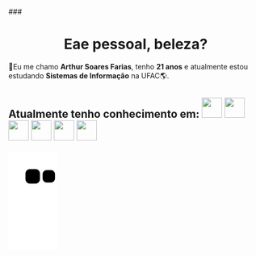###<h1 align="center">Eae pessoal, beleza?</h1>

:scarf:Eu me chamo <strong>Arthur Soares Farias</strong>, tenho <strong>21 anos</strong> e atualmente estou estudando <strong>Sistemas de Informação</strong> na UFAC:earth_americas:.

## Atualmente tenho conhecimento em: <img src="https://cdn.jsdelivr.net/gh/devicons/devicon/icons/html5/html5-original.svg" width="40" height="40"/> <img src="https://cdn.jsdelivr.net/gh/devicons/devicon/icons/css3/css3-original.svg" width="40" height="40"/> <img src="https://cdn.jsdelivr.net/gh/devicons/devicon/icons/javascript/javascript-original.svg" width="40" height="40"/> <img src="https://cdn.jsdelivr.net/gh/devicons/devicon/icons/cplusplus/cplusplus-original.svg" width="40" height="40"/> <img src="https://cdn.jsdelivr.net/gh/devicons/devicon/icons/mysql/mysql-original-wordmark.svg" width="40" height="40"/> <img src="https://cdn.jsdelivr.net/gh/devicons/devicon/icons/wordpress/wordpress-original.svg" width="40" height="40"/>
          

![Snake Gif](https://github.com/ArthurSMK/ArthurSMK/blob/output/github-contribution-grid-snake.svg)

<!--
**ArthurSMK/ArthurSMK** is a ✨ _special_ ✨ repository because its `README.md` (this file) appears on your GitHub profile.

Here are some ideas to get you started:

- 🔭 I’m currently working on ...
- 🌱 I’m currently learning ...
- 👯 I’m looking to collaborate on ...
- 🤔 I’m looking for help with ...
- 💬 Ask me about ...
- 📫 How to reach me: ...
- 😄 Pronouns: ...
- ⚡ Fun fact: ...
-->
